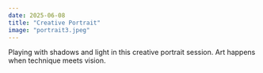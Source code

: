 ```yaml
---
date: 2025-06-08
title: "Creative Portrait"
image: "portrait3.jpeg"
---
```


Playing with shadows and light in this creative portrait session. Art happens when technique meets vision.
